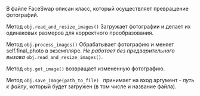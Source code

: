 В файле FaceSwap описан класс, который осуществляет превращение фотографий.

Метод `obj.read_and_resize_images()` Загружает фотографии и делает их одинаковых размеров для корректного
преобразования.

Метод `obj.process_images()` Обрабатывает фотографию и меняет self.final_photo в экземпляре. _Не работает без
предварительного вызова_ `obj.read_and_resize_images()`.

Метод `obj.get_image()` возвращает измененную фотографию.

Метод `obj.save_image(path_to_file) ` принимает на вход аргумент - _путь к файлу_, который будет загружен (в том числе и
название файла).